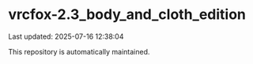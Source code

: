 # vrcfox-2.3_body_and_cloth_edition

Last updated: 2025-07-16 12:38:04

This repository is automatically maintained.
